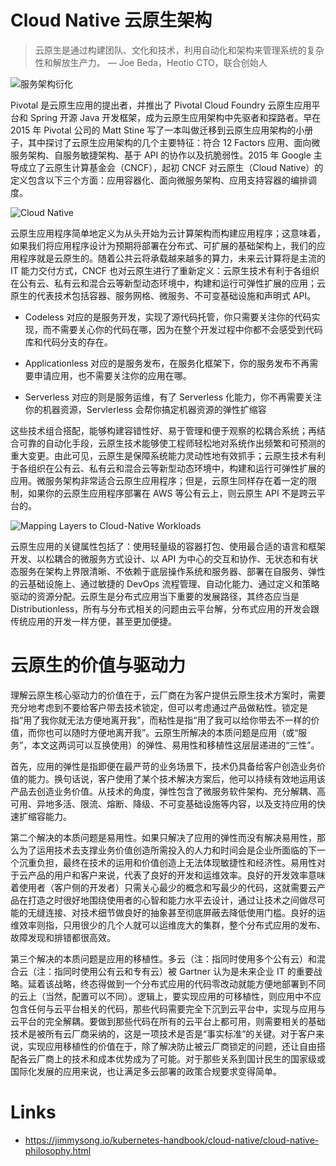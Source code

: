 # Cloud Native 云原生架构

> 云原生是通过构建团队、文化和技术，利用自动化和架构来管理系统的复杂性和解放生产力。
> — Joe Beda，Heotio CTO，联合创始人

![服务架构衍化](https://assets.ng-tech.icu/item/20230418154249.png)

Pivotal 是云原生应用的提出者，并推出了 Pivotal Cloud Foundry 云原生应用平台和 Spring 开源 Java 开发框架，成为云原生应用架构中先驱者和探路者。早在 2015 年 Pivotal 公司的 Matt Stine 写了一本叫做迁移到云原生应用架构的小册子，其中探讨了云原生应用架构的几个主要特征：符合 12 Factors 应用、面向微服务架构、自服务敏捷架构、基于 API 的协作以及抗脆弱性。2015 年 Google 主导成立了云原生计算基金会（CNCF），起初 CNCF 对云原生（Cloud Native）的定义包含以下三个方面：应用容器化、面向微服务架构、应用支持容器的编排调度。

![Cloud Native](https://assets.ng-tech.icu/item/20230418154316.png)

云原生应用程序简单地定义为从头开始为云计算架构而构建应用程序；这意味着，如果我们将应用程序设计为预期将部署在分布式、可扩展的基础架构上，我们的应用程序就是云原生的。随着公共云将承载越来越多的算力，未来云计算将是主流的 IT 能力交付方式，CNCF 也对云原生进行了重新定义：云原生技术有利于各组织在公有云、私有云和混合云等新型动态环境中，构建和运行可弹性扩展的应用；云原生的代表技术包括容器、服务网格、微服务、不可变基础设施和声明式 API。

- Codeless 对应的是服务开发，实现了源代码托管，你只需要关注你的代码实现，而不需要关心你的代码在哪，因为在整个开发过程中你都不会感受到代码库和代码分支的存在。

- Applicationless 对应的是服务发布，在服务化框架下，你的服务发布不再需要申请应用，也不需要关注你的应用在哪。

- Serverless 对应的则是服务运维，有了 Serverless 化能力，你不再需要关注你的机器资源，Servlerless 会帮你搞定机器资源的弹性扩缩容

这些技术组合搭配，能够构建容错性好、易于管理和便于观察的松耦合系统；再结合可靠的自动化手段，云原生技术能够使工程师轻松地对系统作出频繁和可预测的重大变更。由此可见，云原生是保障系统能力灵动性地有效抓手；云原生技术有利于各组织在公有云、私有云和混合云等新型动态环境中，构建和运行可弹性扩展的应用。微服务架构非常适合云原生应用程序；但是，云原生同样存在着一定的限制，如果你的云原生应用程序部署在 AWS 等公有云上，则云原生 API 不是跨云平台的。

![Mapping Layers to Cloud-Native Workloads](https://assets.ng-tech.icu/item/20230418155451.png)

云原生应用的关键属性包括了：使用轻量级的容器打包、使用最合适的语言和框架开发、以松耦合的微服务方式设计、以 API 为中心的交互和协作、无状态和有状态服务在架构上界限清晰、不依赖于底层操作系统和服务器、部署在自服务、弹性的云基础设施上、通过敏捷的 DevOps 流程管理、自动化能力、通过定义和策略驱动的资源分配。云原生是分布式应用当下重要的发展路径，其终态应当是 Distributionless，所有与分布式相关的问题由云平台解，分布式应用的开发会跟传统应用的开发一样方便，甚至更加便捷。

# 云原生的价值与驱动力

理解云原生核心驱动力的价值在于，云厂商在为客户提供云原生技术方案时，需要充分地考虑到不要给客户带去技术锁定，但可以考虑通过产品做粘性。锁定是指“用了我你就无法方便地离开我”，而粘性是指“用了我可以给你带去不一样的价值，而你也可以随时方便地离开我”。云原生所解决的本质问题是应用（或“服务”，本文这两词可以互换使用）的弹性、易用性和移植性这层层递进的“三性”。

首先，应用的弹性是指即便在最严苛的业务场景下，技术仍具备给客户创造业务价值的能力。换句话说，客户使用了某个技术解决方案后，他可以持续有效地运用该产品去创造业务价值。从技术的角度，弹性包含了微服务软件架构、充分解耦、高可用、异地多活、限流、熔断、降级、不可变基础设施等内容，以及支持应用的快速扩缩容能力。

第二个解决的本质问题是易用性。如果只解决了应用的弹性而没有解决易用性，那么为了运用技术去支撑业务价值创造所需投入的人力和时间会是企业所面临的下一个沉重负担，最终在技术的运用和价值创造上无法体现敏捷性和经济性。易用性对于云产品的用户和客户来说，代表了良好的开发和运维效率。良好的开发效率意味着使用者（客户侧的开发者）只需关心最少的概念和写最少的代码，这就需要云产品在打造之时很好地围绕使用者的心智和能力水平去设计，通过让技术之间做尽可能的无缝连接、对技术细节做良好的抽象甚至彻底屏蔽去降低使用门槛。良好的运维效率则指，只用很少的几个人就可以运维庞大的集群，整个分布式应用的发布、故障发现和排错都很高效。

第三个解决的本质问题是应用的移植性。多云（注：指同时使用多个公有云）和混合云（注：指同时使用公有云和专有云）被 Gartner 认为是未来企业 IT 的重要战略。延着该战略，终态得做到一个分布式应用的代码零改动就能方便地部署到不同的云上（当然，配置可以不同）。逻辑上，要实现应用的可移植性，则应用中不应包含任何与云平台相关的代码，那些代码需要完全下沉到云平台中，实现与应用与云平台的完全解耦。要做到那些代码在所有的云平台上都可用，则需要相关的基础技术是被所有云厂商采纳的，这是一项技术是否是“事实标准”的关键。对于客户来说，实现应用移植性的价值在于，除了解决防止被云厂商锁定的问题，还让自由搭配各云厂商上的技术和成本优势成为了可能。对于那些关系到国计民生的国家级或国际化发展的应用来说，也让满足多云部署的政策合规要求变得简单。

# Links

- https://jimmysong.io/kubernetes-handbook/cloud-native/cloud-native-philosophy.html
